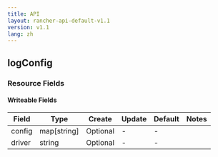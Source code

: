 ```yaml
---
title: API
layout: rancher-api-default-v1.1
version: v1.1
lang: zh
---
```


## logConfig



### Resource Fields

#### Writeable Fields

Field | Type | Create | Update | Default | Notes
---|---|---|---|---|---
config | map[string] | Optional | - | - | 
driver | string | Optional | - | - | 



<br>
